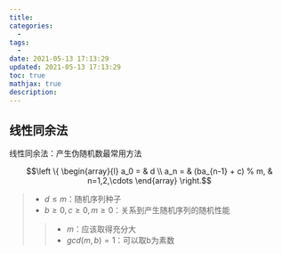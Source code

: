 ```yaml
---
title: 
categories:
  - 
tags:
  - 
date: 2021-05-13 17:13:29
updated: 2021-05-13 17:13:29
toc: true
mathjax: true
description: 
---
```


##	线性同余法

线性同余法：产生伪随机数最常用方法

$$\left \{ \begin{array}{l}
a_0 = & d \\
a_n = & (ba_{n-1} + c) % m, & n=1,2,\cdots
\end{array} \right.$$

> - $d \leq m$：随机序列种子
> - $b \geq 0, c \geq 0, m \geq 0$：关系到产生随机序列的随机性能
> > -	$m$：应该取得充分大
> > -	$gcd(m ,b)=1$：可以取b为素数

